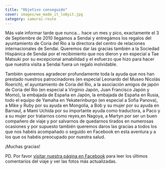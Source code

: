 ```yaml
---
title: "Objetivo conseguido"
cover: images/we_made_it_lo8yit.jpg
category: samurai-route
---
```


Más vale informar tarde que nunca… hace un mes y pico, exactamente el 3 de Septiembre de 2010 llegamos a Sendai y entregámos los regalos del ayuntamiento de Coria del Rio a la directora del centro de relaciones internacionales de Sendai. Queremos dar las gracias también a la Sociedad Hispánica de Sendai por el recibimiento que nos dieron y en especial a Tae Matsuki por su excepcional amabilidad y el esfuerzo que hizo para hacer que nuestra visita a Sendai fuera un regalo inolvidable.

También queremos agradecer profundamente toda la ayuda que nos han prestado nuestros patrocinadores (en especial Leonardo del Museo Nicolás Roerich), el ayuntamiento de Coria del Rio, a la asociación amigos de japón de Coria del Rio (en especial a Virginio Japón, Juan Francisco Japón y Momo), la embajada de España en Japón, la embajada de España en Rusia, todo el equipo de Yamaha en Yekaterinburgo (en especial a Sofia Panova), a Mike y Ruby por su ayuda en Mongolia, a Bob y su mujer por su ayuda en Barnaul, a Mami Uchida por su importante ayuda como traductora, a Paco y a su mujer por tratarnos como reyes,en Nagoya, a Martyn por ser un buen compañero de viaje y por salvarnos de quedarnos tirados en numerosas ocasiones y por supuesto también queremos daros las gracias a todos los que nos habéis acompañado o seguido en Facebook en esta aventura y a los que os habéis preocupado por nuestra salud.

¡Muchas gracias!

PD. Por favor [visitar nuestra página en Facebook](http://facebook.com/rutasamurai) para leer los últimos comentarios del viaje y ver las fotos más actualizadas.
